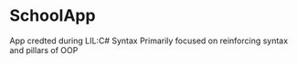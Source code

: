 # SchoolApp
App credted during LIL:C# Syntax
Primarily focused on reinforcing syntax and pillars of OOP
